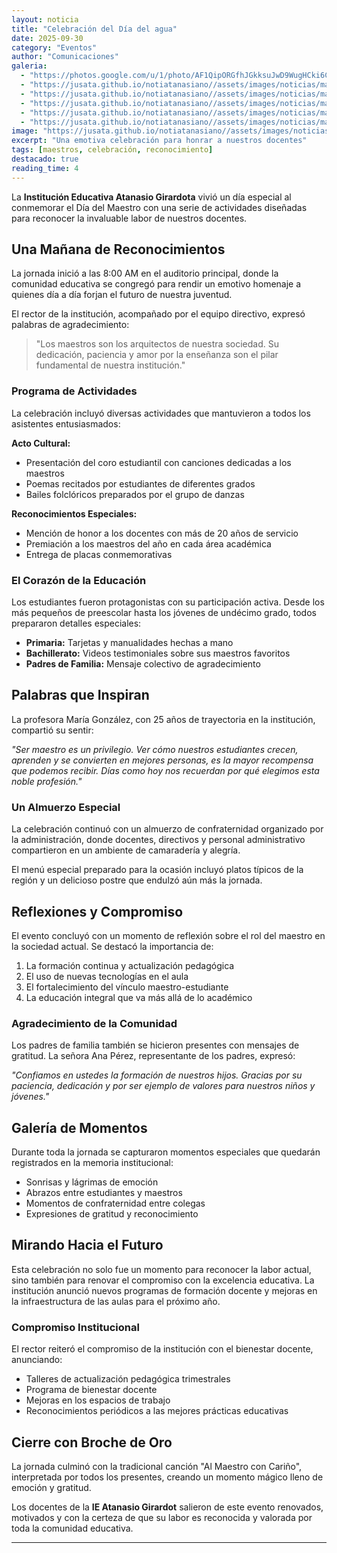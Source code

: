 ```yaml
---
layout: noticia
title: "Celebración del Día del agua"
date: 2025-09-30
category: "Eventos"
author: "Comunicaciones"
galeria:
  - "https://photos.google.com/u/1/photo/AF1QipORGfhJGkksuJwD9WugHCki6CVp6kIVFJ2eqIV_?hl=es-419"
  - "https://jusata.github.io/notiatanasiano//assets/images/noticias/maestros.jpg"
  - "https://jusata.github.io/notiatanasiano//assets/images/noticias/maestros.jpg"
  - "https://jusata.github.io/notiatanasiano//assets/images/noticias/maestros.jpg"
  - "https://jusata.github.io/notiatanasiano//assets/images/noticias/maestros.jpg"
  - "https://jusata.github.io/notiatanasiano//assets/images/noticias/maestros.jpg"
image: "https://jusata.github.io/notiatanasiano//assets/images/noticias/maestros.jpg"
excerpt: "Una emotiva celebración para honrar a nuestros docentes"
tags: [maestros, celebración, reconocimiento]
destacado: true
reading_time: 4
---
```


La **Institución Educativa Atanasio Girardota** vivió un día especial al conmemorar el Día del Maestro con una serie de actividades diseñadas para reconocer la invaluable labor de nuestros docentes.

## Una Mañana de Reconocimientos

La jornada inició a las 8:00 AM en el auditorio principal, donde la comunidad educativa se congregó para rendir un emotivo homenaje a quienes día a día forjan el futuro de nuestra juventud.

El rector de la institución, acompañado por el equipo directivo, expresó palabras de agradecimiento:

> "Los maestros son los arquitectos de nuestra sociedad. Su dedicación, paciencia y amor por la enseñanza son el pilar fundamental de nuestra institución."

### Programa de Actividades

La celebración incluyó diversas actividades que mantuvieron a todos los asistentes entusiasmados:

**Acto Cultural:**
- Presentación del coro estudiantil con canciones dedicadas a los maestros
- Poemas recitados por estudiantes de diferentes grados
- Bailes folclóricos preparados por el grupo de danzas

**Reconocimientos Especiales:**
- Mención de honor a los docentes con más de 20 años de servicio
- Premiación a los maestros del año en cada área académica
- Entrega de placas conmemorativas

### El Corazón de la Educación

Los estudiantes fueron protagonistas con su participación activa. Desde los más pequeños de preescolar hasta los jóvenes de undécimo grado, todos prepararon detalles especiales:

- **Primaria:** Tarjetas y manualidades hechas a mano
- **Bachillerato:** Videos testimoniales sobre sus maestros favoritos
- **Padres de Familia:** Mensaje colectivo de agradecimiento

## Palabras que Inspiran

La profesora María González, con 25 años de trayectoria en la institución, compartió su sentir:

*"Ser maestro es un privilegio. Ver cómo nuestros estudiantes crecen, aprenden y se convierten en mejores personas, es la mayor recompensa que podemos recibir. Días como hoy nos recuerdan por qué elegimos esta noble profesión."*

### Un Almuerzo Especial

La celebración continuó con un almuerzo de confraternidad organizado por la administración, donde docentes, directivos y personal administrativo compartieron en un ambiente de camaradería y alegría.

El menú especial preparado para la ocasión incluyó platos típicos de la región y un delicioso postre que endulzó aún más la jornada.

## Reflexiones y Compromiso

El evento concluyó con un momento de reflexión sobre el rol del maestro en la sociedad actual. Se destacó la importancia de:

1. La formación continua y actualización pedagógica
2. El uso de nuevas tecnologías en el aula
3. El fortalecimiento del vínculo maestro-estudiante
4. La educación integral que va más allá de lo académico

### Agradecimiento de la Comunidad

Los padres de familia también se hicieron presentes con mensajes de gratitud. La señora Ana Pérez, representante de los padres, expresó:

*"Confiamos en ustedes la formación de nuestros hijos. Gracias por su paciencia, dedicación y por ser ejemplo de valores para nuestros niños y jóvenes."*

## Galería de Momentos

Durante toda la jornada se capturaron momentos especiales que quedarán registrados en la memoria institucional:

- Sonrisas y lágrimas de emoción
- Abrazos entre estudiantes y maestros
- Momentos de confraternidad entre colegas
- Expresiones de gratitud y reconocimiento

## Mirando Hacia el Futuro

Esta celebración no solo fue un momento para reconocer la labor actual, sino también para renovar el compromiso con la excelencia educativa. La institución anunció nuevos programas de formación docente y mejoras en la infraestructura de las aulas para el próximo año.

### Compromiso Institucional

El rector reiteró el compromiso de la institución con el bienestar docente, anunciando:

- Talleres de actualización pedagógica trimestrales
- Programa de bienestar docente
- Mejoras en los espacios de trabajo
- Reconocimientos periódicos a las mejores prácticas educativas

## Cierre con Broche de Oro

La jornada culminó con la tradicional canción "Al Maestro con Cariño", interpretada por todos los presentes, creando un momento mágico lleno de emoción y gratitud.

Los docentes de la **IE Atanasio Girardot** salieron de este evento renovados, motivados y con la certeza de que su labor es reconocida y valorada por toda la comunidad educativa.

---
